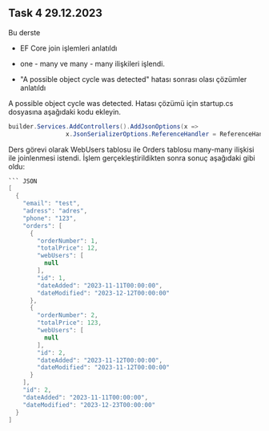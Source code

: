﻿## Task 4 29.12.2023

Bu derste
- EF Core join işlemleri anlatıldı
- one - many ve many - many ilişkileri işlendi.

- "A possible object cycle was detected" hatası sonrası olası çözümler anlatıldı


A possible object cycle was detected. Hatası çözümü için startup.cs dosyasına aşağıdaki kodu ekleyin.

``` csharp
builder.Services.AddControllers().AddJsonOptions(x =>
                x.JsonSerializerOptions.ReferenceHandler = ReferenceHandler.IgnoreCycles);
```

Ders görevi olarak WebUsers tablosu ile Orders tablosu many-many ilişkisi ile joinlenmesi istendi.
İşlem gerçekleştirildikten sonra sonuç aşağıdaki gibi oldu:
``` csharp
``` JSON
[
  {
    "email": "test",
    "adress": "adres",
    "phone": "123",
    "orders": [
      {
        "orderNumber": 1,
        "totalPrice": 12,
        "webUsers": [
          null
        ],
        "id": 1,
        "dateAdded": "2023-11-11T00:00:00",
        "dateModified": "2023-12-12T00:00:00"
      },
      {
        "orderNumber": 2,
        "totalPrice": 123,
        "webUsers": [
          null
        ],
        "id": 2,
        "dateAdded": "2023-11-12T00:00:00",
        "dateModified": "2023-11-12T00:00:00"
      }
    ],
    "id": 2,
    "dateAdded": "2023-11-11T00:00:00",
    "dateModified": "2023-12-23T00:00:00"
  }
]
```